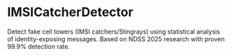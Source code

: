 # IMSICatcherDetector
Detect fake cell towers (IMSI catchers/Stingrays) using statistical analysis of identity-exposing messages. Based on NDSS 2025 research with proven 99.9% detection rate.
